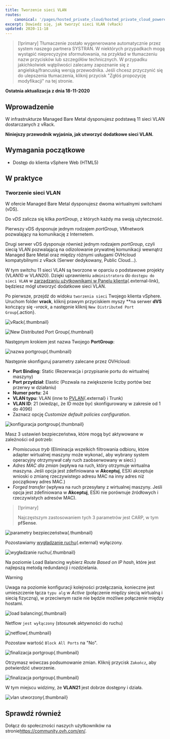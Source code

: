 ```yaml
---
title: Tworzenie sieci VLAN
routes:
    canonical: '/pages/hosted_private_cloud/hosted_private_cloud_powered_by_vmware/creation_vlan'
excerpt: Dowiedz się, jak tworzyć sieci VLAN (vRack)
updated: 2020-11-18
---
```


> [!primary]
> Tłumaczenie zostało wygenerowane automatycznie przez system naszego partnera SYSTRAN. W niektórych przypadkach mogą wystąpić nieprecyzyjne sformułowania, na przykład w tłumaczeniu nazw przycisków lub szczegółów technicznych. W przypadku jakichkolwiek wątpliwości zalecamy zapoznanie się z angielską/francuską wersją przewodnika. Jeśli chcesz przyczynić się do ulepszenia tłumaczenia, kliknij przycisk "Zgłóś propozycję modyfikacji" na tej stronie.
> 

**Ostatnia aktualizacja z dnia 18-11-2020**

## Wprowadzenie

W infrastrukturze Managed Bare Metal dysponujesz podstawą 11 sieci VLAN dostarczanych z vRack.

**Niniejszy przewodnik wyjaśnia, jak utworzyć dodatkowe sieci VLAN.**

## Wymagania początkowe

- Dostęp do klienta vSphere Web (HTML5)

## W praktyce

### Tworzenie sieci VLAN

W ofercie Managed Bare Metal dysponujesz dwoma wirtualnymi switchami (vDS). 

Do *vDS* zalicza się kilka *portGroup*, z których każdy ma swoją użyteczność.

Pierwszy vDS dysponuje jednym rodzajem *portGroup*, VMnetwork pozwalający na komunikację z Internetem.

Drugi serwer vDS dysponuje również jednym rodzajem *portGroup*, czyli siecią VLAN pozwalającą na odizolowanie prywatnej komunikacji wewnątrz Managed Bare Metal oraz między różnymi usługami OVHcloud kompatybilnymi z vRack (Serwer dedykowany, Public Cloud...). 

W tym switchu 11 sieci VLAN są tworzone w oparciu o podstawowe projekty (VLAN10 w VLAN20). Dzięki uprawnieniu `administratora` do `dostępu do sieci VLAN` w [zarządzaniu użytkownikami w Panelu klienta](/pages/bare_metal_cloud/managed_bare_metal/manager-ovhcloud#uzytkownicy){.external-link}, będziesz mógł utworzyć dodatkowe sieci VLAN.

Po pierwsze, przejdź do widoku `tworzenia sieci` Twojego klienta vSphere. Uruchom folder **vrack**, kliknij prawym przyciskiem myszy **na serwer **dVS** kończący się *-vrack*, a następnie kliknij `New Distributed Port Group`{.action}.

![vRack](images/07network.png){.thumbnail}

![New Distributed Port Group](images/08network1.png){.thumbnail}

Następnym krokiem jest nazwa Twojego **PortGroup**:

![nazwa portgroup](images/09network2.png){.thumbnail}

Następnie skonfiguruj parametry zalecane przez OVHcloud:

- **Port Binding**: Static (Rezerwacja i przypisanie portu do wirtualnej maszyny)
- **Port przydział**: Elastic (Pozwala na zwiększenie liczby portów bez przerwy w działaniu)
- **Numer portu**: 24
- **VLAN typu**: VLAN (inne to [PVLAN](https://kb.vmware.com/s/article/1010691){.external} i Trunk)
- **VLAN ID**: 21 (wiedząc, że ID może być skonfigurowany w zakresie od 1 do 4096)
- Zaznacz opcję *Customize default policies configuration*.

![konfiguracja portgroup](images/10network3.png){.thumbnail}

Masz 3 ustawień bezpieczeństwa, które mogą być aktywowane w zależności od potrzeb: 

- *Promiscuous tryb* (Eliminacja wszelkich filtrowania odbioru, które adapter wirtualnej maszyny może wykonać, aby wybrany system operacyjny otrzymywał cały ruch zaobserwowany w sieci.)
- *Adres MAC dla zmian* (wpływa na ruch, który otrzymuje wirtualna maszyna. Jeśli opcja jest zdefiniowana w **Akceptuj**, ESXi akceptuje wnioski o zmianę rzeczywistego adresu MAC na inny adres niż początkowy adres MAC.)
- *Forged transfer* (wpływa na ruch przesyłany z wirtualnej maszyny. Jeśli opcja jest zdefiniowana w **Akceptuj**, ESXi nie porównuje źródłowych i rzeczywistych adresów MAC).

> [!primary]
>
> Najczęstszym zastosowaniem tych 3 parametrów jest CARP, w tym **pfSense**.
> 

![parametry bezpieczeństwa](images/11network4.png){.thumbnail}

Pozostawiamy [wygładzanie ruchu](https://docs.vmware.com/en/VMware-vSphere/6.5/com.vmware.vsphere.networking.doc/GUID-CF01515C-8525-4424-92B5-A982489BACE2.html){.external} wyłączony.

![wygładzanie ruchu](images/12network5.png){.thumbnail}

Na poziomie Load Balancing wybierz *Route Based on IP hash*, które jest najlepszą metodą redundancji i rozdzielania.

> [!warning]
>
> Uwaga na poziomie konfiguracji kolejności przełączania, konieczne jest umieszczenie łącza `typu alg` w *Active* (połączenie między siecią wirtualną i siecią fizyczną), w przeciwnym razie nie będzie możliwe połączenie między hostami.
>

![load balancing](images/13network6.png){.thumbnail}

Netflow `jest wyłączony` (stosunek aktywności do ruchu)

![netflow](images/14network7.png){.thumbnail}

Pozostaw wartość `Block All Ports` na "No".

![finalizacja portgroup](images/15network9.png){.thumbnail}

Otrzymasz wówczas podsumowanie zmian. Kliknij przycisk `Zakończ`, aby potwierdzić utworzenie.

![finalizacja portgroup](images/16network10.png){.thumbnail}

W tym miejscu widzimy, że **VLAN21** jest dobrze dostępny i działa.

![vlan utworzony](images/17network11.png){.thumbnail}

## Sprawdź również

Dołącz do społeczności naszych użytkowników na stronie<https://community.ovh.com/en/>.
